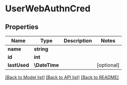 # UserWebAuthnCred

## Properties
Name | Type | Description | Notes
------------ | ------------- | ------------- | -------------
**name** | **string** |  | 
**id** | **int** |  | 
**lastUsed** | **\DateTime** |  | [optional] 

[[Back to Model list]](../README.md#documentation-for-models) [[Back to API list]](../README.md#documentation-for-api-endpoints) [[Back to README]](../README.md)


